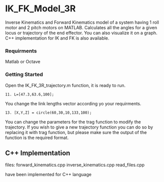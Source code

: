 # IK_FK_Model_3R
Inverse Kinematics and Forward Kinematics model of a system having 1 roll motor and 2 pitch motors on MATLAB. Calculates all the angles for a given locus or trajectory of the end effector. You can also visualize it on a graph. C++ implementation for IK and FK is also available.

### Requirments
Matlab or Octave

### Getting Started
Open the IK_FK_3R_trajectory.m function, it is ready to run.


```
11. L=[47.3,63.6,100];
```
You change the link lengths vector according yo your requirments. 


```
13. [X,Y,Z] = circle(60,30,10,133,100);
```
You can change the parameters for the trag function to modify the trajectory. If you wish to give a new trajectory function you can do so by replacing it with trag function, but please make sure the output of the function is the required format.

## C++ Implementation

files:
forward_kinematics.cpp
inverse_kinematics.cpp
read_files.cpp

have been implemented for C++ language


